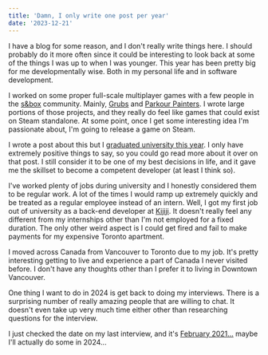 ```yaml
---
title: 'Damn, I only write one post per year'
date: '2023-12-21'
---
```


I have a blog for some reason, and I don't really write things here. I should probably do it more often since it could be interesting to look back at some of the things I was up to when I was younger. This year has been pretty big for me developmentally wise. Both in my personal life and in software development.

<Heading title="Developing Games" />

I worked on some proper full-scale multiplayer games with a few people in the [s&box](https://sbox.facepunch.com/news) community. Mainly, [Grubs](https://matek.dev/projects/grubs/) and [Parkour Painters](https://matek.dev/projects/parkour-painters/). I wrote large portions of those projects, and they really do feel like games that could exist on Steam standalone. At some point, once I get some interesting idea I'm passionate about, I'm going to release a game on Steam.

<Heading title="Graduating University" />

I wrote a post about this but I [graduated university this year](http://localhost:5173/blog/graduating-university/). I only have extremely positive things to say, so you could go read more about it over on that post. I still consider it to be one of my best decisions in life, and it gave me the skillset to become a competent developer (at least I think so).

<Heading title="First Full-Time Job" />

I've worked plenty of jobs during university and I honestly considered them to be regular work. A lot of the times I would ramp up extremely quickly and be treated as a regular employee instead of an intern. Well, I got my first job out of university as a back-end developer at [Kijiji](https://www.kijiji.ca/). It doesn't really feel any different from my internships other than I'm not employed for a fixed duration. The only other weird aspect is I could get fired and fail to make payments for my expensive Toronto apartment.

<Heading title="Moving Across Canada" />

I moved across Canada from Vancouver to Toronto due to my job. It's pretty interesting getting to live and experience a part of Canada I never visited before. I don't have any thoughts other than I prefer it to living in Downtown Vancouver.

<Heading title="2024" />

One thing I want to do in 2024 is get back to doing my interviews. There is a surprising number of really amazing people that are willing to chat. It doesn't even take up very much time either other than researching questions for the interview.

I just checked the date on my last interview, and it's [February 2021...](https://www.youtube.com/watch?v=8KOm3jJEXy4) maybe I'll actually do some in 2024...

<Spotify src="/track/29HX60fuKaseu7cJopYBzQ?si=4538f2aea3424133" />
